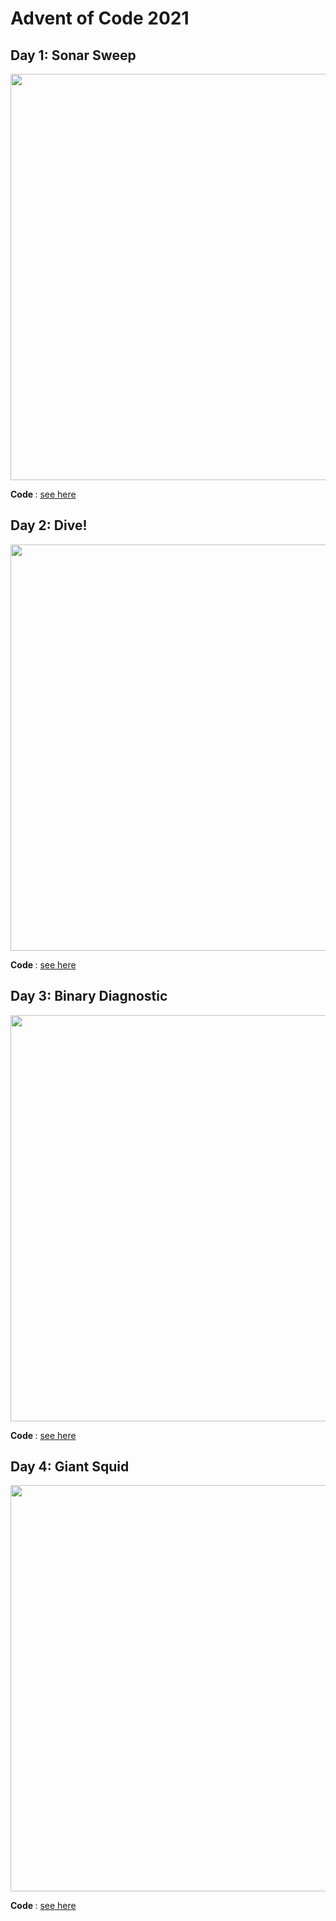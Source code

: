 # Advent of Code 2021

## Day 1: Sonar Sweep
<img src="https://github.com/jvieroe/AdventOfCode/blob/main/2021/carbons/d1.svg?raw=true" alt="" width="650">

<b> Code </b>: <a href="https://github.com/jvieroe/AdventOfCode/blob/main/2021/Day1.R"> see here </a>


## Day 2: Dive!
<img src="https://github.com/jvieroe/AdventOfCode/blob/main/2021/carbons/d2.svg?raw=true" alt="" width="650">

<b> Code </b>: <a href="https://github.com/jvieroe/AdventOfCode/blob/main/2021/Day2.R"> see here </a>


## Day 3: Binary Diagnostic
<img src="https://github.com/jvieroe/AdventOfCode/blob/main/2021/carbons/d3.svg?raw=true" alt="" width="650">

<b> Code </b>: <a href="https://github.com/jvieroe/AdventOfCode/blob/main/2021/Day3.R"> see here </a>


## Day 4: Giant Squid
<img src="https://github.com/jvieroe/AdventOfCode/blob/main/2021/carbons/d4.svg?raw=true" alt="" width="650">

<b> Code </b>: <a href="https://github.com/jvieroe/AdventOfCode/blob/main/2021/Day4.R"> see here </a>

